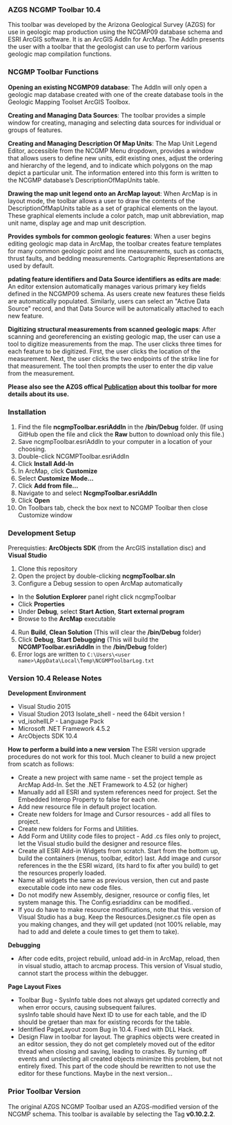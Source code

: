 ### AZGS NCGMP Toolbar 10.4

This toolbar was developed by the Arizona Geological Survey (AZGS) for use in geologic map production using the NCGMP09 database schema and ESRI ArcGIS software. It is an ArcGIS AddIn for ArcMap. The AddIn presents the user with a toolbar that the geologist can use to perform various geologic map compilation functions.

### NCGMP Toolbar Functions 
**Opening an existing NCGMP09 database**: The AddIn will only open a geologic map database created with one of the create database tools in the Geologic Mapping Toolset ArcGIS Toolbox. 

**Creating and Managing Data Sources**: The toolbar provides a simple window for creating, managing and selecting data sources for individual or groups of features. 

**Creating and Managing Description Of Map Units**: The Map Unit Legend Editor, accessible from the NCGMP Menu dropdown, provides a window that allows users to define new units, 
edit existing ones, adjust the ordering and hierarchy of the legend, and to indicate which
polygons on the map depict a particular unit. The information entered into this form is written to the NCGMP database’s DescriptionOfMapUnits table.

**Drawing the map unit legend onto an ArcMap layout**: When ArcMap is in layout mode, the 
toolbar allows a user to draw the contents of the DescriptionOfMapUnits table as a set of 
graphical elements on the layout. These graphical elements include a color patch, map unit abbreviation, map unit name, display age and map unit description.

**Provides symbols for common geologic features**: When a user begins editing geologic map
data in ArcMap, the toolbar creates feature templates for many common geologic point and 
line measurements, such as contacts, thrust faults, and bedding measurements. Cartographic Representations are used by default.

**pdating feature identifiers and Data Source identifiers as edits are made**: An editor 
extension automatically manages various primary key fields defined in the NCGMP09 schema. 
As users create new features these fields are automatically populated. Similarly, users can select an "Active Data Source" record, and that Data Source will be automatically attached to each new feature.

**Digitizing structural measurements from scanned geologic maps**: After scanning and georeferencing an existing geologic map, the user can use a tool to digitize measurements from the map. The user clicks three times for each feature to be digitized. First, the user clicks the location of the measurement. Next, the user clicks the two endpoints of the strike line for that measurement. The tool then prompts the user to enter the dip value from the measurement.

**Please also see the AZGS offical [Publication](http://repository.azgs.az.gov/uri_gin/azgs/dlio/1564) about this toolbar for more details about its use.**

### Installation
1. Find the file **ncgmpToolbar.esriAddIn** in the **/bin/Debug** folder. (If using GitHub open the file and click the **Raw** button to download only this file.)
2. Save ncgmpToolbar.esriAddIn to your computer in a location of your choosing.
3. Double-click NCGMPToolbar.esriAddIn
4. Click **Install Add-In**
5. In ArcMap, click **Customize**
6. Select **Customize Mode…**
7. Click **Add from file…**
8. Navigate to and select **NcgmpToolbar.esriAddIn**
9. Click **Open**
10. On Toolbars tab, check the box next to NCGMP Toolbar then close Customize window 

### Development Setup
Prerequisties: **ArcObjects SDK** (from the ArcGIS installation disc) and **Visual Studio**

1. Clone this repository
2. Open the project by double-clicking **ncgmpToolbar.sln**
3. Configure a Debug session to open ArcMap automatically
 - In the **Solution Explorer** panel right click ncgmpToolbar
 - Click **Properties**
 - Under **Debug**, select **Start Action**, **Start external program**
 - Browse to the **ArcMap** executable
4. Run **Build**, **Clean Solution** (This will clear the **/bin/Debug** folder)
5. Click **Debug**, **Start Debugging** (This will build the **NCGMPToolbar.esriAddIn** in the **/bin/Debug** folder)
6. Error logs are written to `C:\Users\<user name>\AppData\Local\Temp\NCGMPToolbarLog.txt`

### Version 10.4 Release Notes
**Development Environment**
- Visual Studio 2015 
- Visual Studion 2013 Isolate_shell - need the 64bit version !
- vd_isohellLP - Language Pack
- Microsoft .NET Framework 4.5.2
- ArcObjects SDK 10.4

**How to perform a build into a new version**
The ESRI version upgrade procedures do not work for this tool. Much cleaner to build a new project from scatch as follows:
- Create a new project with same name - set the project temple as ArcMap Add-In. Set the .NET Framework to 4.52 (or higher)
- Manually add all ESRI and system references need for project. Set the Embedded Interop Property to false
 for each one. 
- Add new resource file in default project location.
- Create new folders for Image and Cursor resources - add all files to project.
- Create new folders for Forms and Utilities. 
- Add Form and Utility code files to project - Add .cs files only to project, let the Visual studio build
  the designer and resource files.
- Create all ESRI Add-in Widgets from scratch. Start from the bottom up, build the containers (menus, toolbar, editor) last. 
  Add image and cursor references in the the ESRI wizard, (its hard to fix after you build) to get the resources properly loaded.
- Name all widgets the same as previous version, then cut and paste executable code into new code files. 
- Do not modify new Assembly, designer, resource or config files, let system manage this. The Config.esriaddinx can be modified..
- If you do have to make resource modifications, note that this version of Visual Studio has a bug.  Keep the Resources.Designer.cs file open as you making changes, and they will get updated (not 100% reliable, may had to add and delete a coule times to get them to take).

**Debugging**
- After code edits, project rebuild, unload add-in in ArcMap, reload, then in visual studio, attach to arcmap process.  This
  version of Visual studio, cannot start the process within the debugger.

**Page Layout Fixes**
- Toolbar Bug - SysInfo table does not always get updated correctly and when error occurs, causing subsequent failures.  
  sysInfo table should have Next ID to use for each table, and the ID should be gretaer than max for existing records for the table.
- Identified PageLayout zoom Bug in 10.4. Fixed with DLL Hack. 
- Design Flaw in toolbar for layout.  The graphics objects were created in an editor session, they do not get completely
  moved out of the editor thread when closing and saving, leading to crashes.  By turning off events and unslecting all created
  objects minimize this problem, but not entirely fixed.  This part of the code should be rewritten to not use
  the editor for these functions.  Maybe in the next version...
### Prior Toolbar Version
The original AZGS NCGMP Toolbar used an AZGS-modified version of the NCGMP schema. This toolbar is available by selecting the Tag **v0.10.2.2**.
